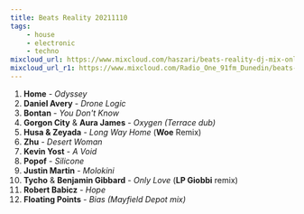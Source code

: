 ```yaml
---
title: Beats Reality 20211110
tags: 
    - house
    - electronic
    - techno
mixcloud_url: https://www.mixcloud.com/haszari/beats-reality-dj-mix-only-20211013/
mixcloud_url_r1: https://www.mixcloud.com/Radio_One_91fm_Dunedin/beats-reality-131021-with-haszari/
---
```

1. **Home** - *Odyssey*
2. **Daniel Avery** - *Drone Logic*
3. **Bontan** - *You Don't Know*
4. **Gorgon City** & **Aura James** - *Oxygen (Terrace dub)*
5. **Husa & Zeyada** - *Long Way Home* (**Woe** Remix)
6. **Zhu** - *Desert Woman*
7. **Kevin Yost** - *A Void*
8. **Popof** - *Silicone*
9. **Justin Martin** - *Molokini*
10. **Tycho** & **Benjamin Gibbard** - *Only Love* (**LP Giobbi** remix)
11. **Robert Babicz** - *Hope*
12. **Floating Points** - *Bias (Mayfield Depot mix)*

